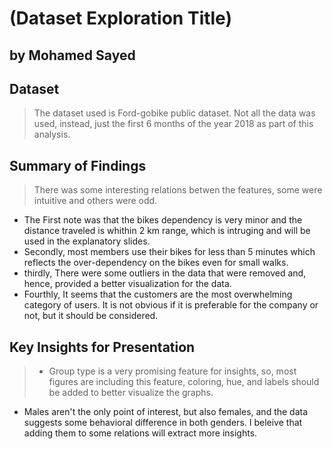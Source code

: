# (Dataset Exploration Title)
## by Mohamed Sayed

## Dataset

> The dataset used is Ford-gobike public dataset. Not all the data was used, instead, just the first 6 months of the year 2018 as part of this analysis. 

## Summary of Findings

> There was some interesting relations betwen the features, some were intuitive and others were odd.
* The First note was that the bikes dependency is very minor and the distance traveled is whithin 2 km range, which is intruging and will be used in the explanatory slides.
* Secondly, most members use their bikes for less than 5 minutes which reflects the over-dependency on the bikes even for small walks.
* thirdly,  There were some outliers in the data that were removed and, hence, provided a better visualization for the data. 
* Fourthly, It seems that the customers are the most overwhelming category of users. It is not obvious if it is preferable for the company or not, but it should be considered.



## Key Insights for Presentation

> * Group type is a very promising feature for insights, so, most figures are including this feature, coloring, hue, and labels should be added to better visualize the graphs.
* Males aren't the only point of interest, but also females, and the data suggests some behavioral difference in both genders. I beleive that adding them to some relations will extract more insights.
